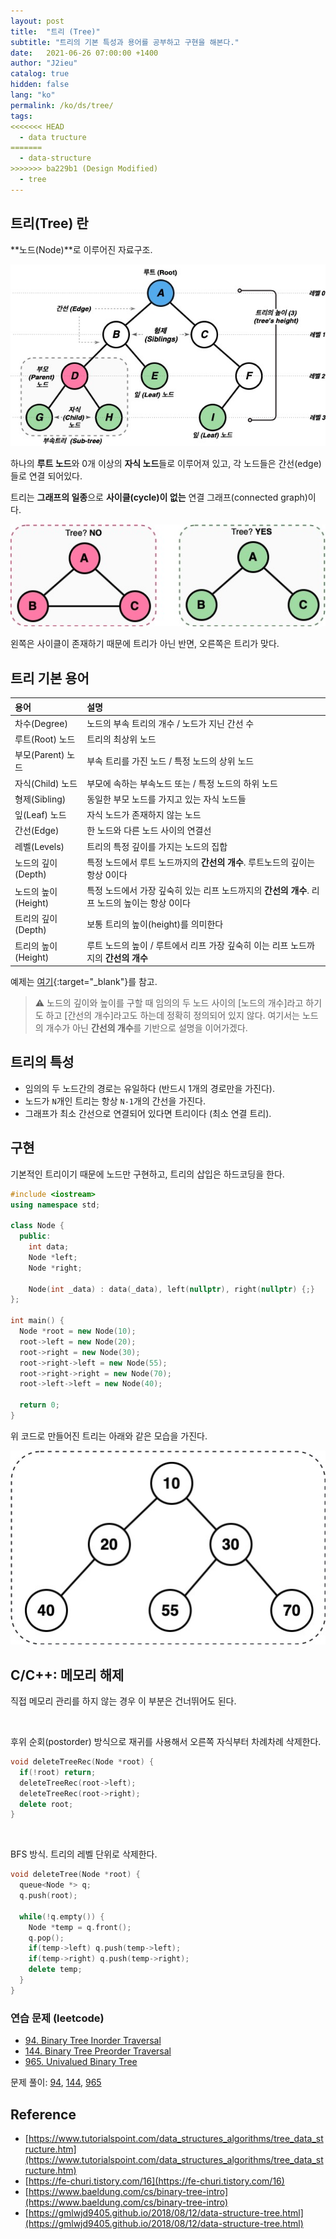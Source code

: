 ```yaml
---
layout: post
title:  "트리 (Tree)"
subtitle: "트리의 기본 특성과 용어를 공부하고 구현을 해본다."
date:   2021-06-26 07:00:00 +1400
author: "J2ieu"
catalog: true
hidden: false
lang: "ko"
permalink: /ko/ds/tree/
tags:
<<<<<<< HEAD
  - data tructure  
=======
  - data-structure  
>>>>>>> ba229b1 (Design Modified)
  - tree
---
```


## 트리(Tree) 란

**노드(Node)**로 이루어진 자료구조.

![Tree Terms](/img/in-post/devouring/week5/tree-terms.jpg)

하나의 **루트 노드**와 0개 이상의 **자식 노드**들로 이루어져 있고, 각 노드들은 간선(edge)들로 연결 되어있다.

트리는 **그래프의 일종**으로 **사이클(cycle)이 없는** 연결 그래프(connected graph)이다.

![Tree check](/img/in-post/devouring/week5/tree-cycle.jpg)

왼쪽은 사이클이 존재하기 때문에 트리가 아닌 반면, 오른쪽은 트리가 맞다.

## 트리 기본 용어

| 용어  | 설명  |
|:-----|:-----|
| 차수(Degree) | 노드의 부속 트리의 개수 / 노드가 지닌 간선 수 |
| 루트(Root) 노드 | 트리의 최상위 노드|
| 부모(Parent) 노드 | 부속 트리를 가진 노드 / 특정 노드의 상위 노드|
| 자식(Child) 노드 | 부모에 속하는 부속노드 또는 / 특정 노드의 하위 노드|
| 형제(Sibling) | 동일한 부모 노드를 가지고 있는 자식 노드들 |
| 잎(Leaf) 노드 | 자식 노드가 존재하지 않는 노드 |
| 간선(Edge) | 한 노드와 다른 노드 사이의 연결선 |
| 레벨(Levels) | 트리의 특정 깊이를 가지는 노드의 집합 |
| 노드의 깊이(Depth) | 특정 노드에서 루트 노드까지의 **간선의 개수**. 루트노드의 깊이는 항상 0이다 |
| 노드의 높이(Height) | 특정 노드에서 가장 깊숙히 있는 리프 노드까지의 **간선의 개수**. 리프 노드의 높이는 항상 0이다  |
| 트리의 깊이(Depth) | 보통 트리의 높이(height)를 의미한다 |
| 트리의 높이(Height)| 루트 노드의 높이 / 루트에서 리프 가장 깊숙히 이는 리프 노드까지의 **간선의 개수** |  

예제는 [여기](https://www.gatevidyalay.com/tree-data-structure-tree-terminology/){:target="_blank"}를 참고.

> ⚠️ 노드의 깊이와 높이를 구할 때 임의의 두 노드 사이의 [노드의 개수]라고 하기도 하고 [간선의 개수]라고도 하는데 정확히 정의되어 있지 않다. 
> 여기서는 노드의 개수가 아닌 **간선의 개수**를 기반으로 설명을 이어가겠다.

## 트리의 특성
- 임의의 두 노드간의 경로는 유일하다 (반드시 1개의 경로만을 가진다).
- 노드가 `N`개인 트리는 항상 `N-1`개의 간선을 가진다.
- 그래프가 최소 간선으로 연결되어 있다면 트리이다 (최소 연결 트리). 

## 구현

기본적인 트리이기 때문에 노드만 구현하고, 트리의 삽입은 하드코딩을 한다.

```cpp
#include <iostream>
using namespace std;

class Node {
  public:
    int data;
    Node *left;
    Node *right;

    Node(int _data) : data(_data), left(nullptr), right(nullptr) {;} 
};

int main() {
  Node *root = new Node(10);
  root->left = new Node(20);
  root->right = new Node(30);
  root->right->left = new Node(55);
  root->right->right = new Node(70);
  root->left->left = new Node(40);

  return 0;
}
```

위 코드로 만들어진 트리는 아래와 같은 모습을 가진다.

![Tree](/img/in-post/ds-algo/tree/tree-output.jpg)

## C/C++: 메모리 해제
직접 메모리 관리를 하지 않는 경우 이 부분은 건너뛰어도 된다.

<br>

후위 순회(postorder) 방식으로 재귀를 사용해서 오른쪽 자식부터 차례차례 삭제한다. 
```cpp
void deleteTreeRec(Node *root) {
  if(!root) return;
  deleteTreeRec(root->left);
  deleteTreeRec(root->right);
  delete root;
}
```

<br>

BFS 방식. 트리의 레벨 단위로 삭제한다.

```cpp
void deleteTree(Node *root) {
  queue<Node *> q;
  q.push(root);

  while(!q.empty()) {
    Node *temp = q.front();
    q.pop();
    if(temp->left) q.push(temp->left);
    if(temp->right) q.push(temp->right);
    delete temp;
  }
}
```

### 연습 문제 (leetcode)
- [94. Binary Tree Inorder Traversal](https://leetcode.com/problems/binary-tree-inorder-traversal/)
- [144. Binary Tree Preorder Traversal](https://leetcode.com/problems/binary-tree-preorder-traversal/)
- [965. Univalued Binary Tree](https://leetcode.com/problems/univalued-binary-tree/)

문제 풀이: [94](https://github.com/j2ieu/cp/tree/leetcode/easy/94), [144](https://github.com/j2ieu/cp/tree/leetcode/easy/144), [965](https://github.com/j2ieu/cp/tree/leetcode/easy/965/965.cpp)

## Reference
- [https://www.tutorialspoint.com/data_structures_algorithms/tree_data_structure.htm](https://www.tutorialspoint.com/data_structures_algorithms/tree_data_structure.htm)
- [https://fe-churi.tistory.com/16](https://fe-churi.tistory.com/16)
- [https://www.baeldung.com/cs/binary-tree-intro](https://www.baeldung.com/cs/binary-tree-intro)
- [https://gmlwjd9405.github.io/2018/08/12/data-structure-tree.html](https://gmlwjd9405.github.io/2018/08/12/data-structure-tree.html)
